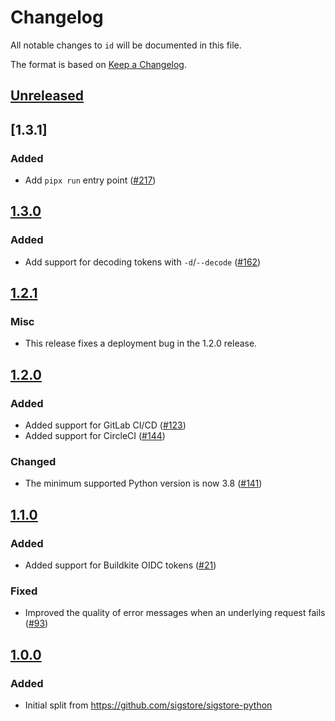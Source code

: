 # Changelog

All notable changes to `id` will be documented in this file.

The format is based on [Keep a Changelog](https://keepachangelog.com/en/1.0.0/).

## [Unreleased]

## [1.3.1]

### Added

* Add `pipx run` entry point ([#217](https://github.com/di/id/pull/217))

## [1.3.0]

### Added

* Add support for decoding tokens with `-d`/`--decode` ([#162](https://github.com/di/id/pull/162))

## [1.2.1]

### Misc

* This release fixes a deployment bug in the 1.2.0 release.

## [1.2.0]

### Added

* Added support for GitLab CI/CD ([#123](https://github.com/di/id/pull/123))
* Added support for CircleCI ([#144](https://github.com/di/id/pull/144))

### Changed

* The minimum supported Python version is now 3.8 ([#141](https://github.com/di/id/pull/141))

## [1.1.0]

### Added

* Added support for Buildkite OIDC tokens
  ([#21](https://github.com/di/id/pull/21))

### Fixed

* Improved the quality of error messages when an underlying
  request fails ([#93](https://github.com/di/id/pull/93))

## [1.0.0]

### Added

* Initial split from https://github.com/sigstore/sigstore-python

<!--Release URLs -->
[Unreleased]: https://github.com/di/id/compare/v1.3.1...HEAD
[1.3.0]: https://github.com/di/id/compare/v1.3.0...v1.3.1
[1.3.0]: https://github.com/di/id/compare/v1.2.1...v1.3.0
[1.2.1]: https://github.com/di/id/compare/v1.2.0...v1.2.1
[1.2.0]: https://github.com/di/id/compare/v1.1.0...v1.2.0
[1.1.0]: https://github.com/di/id/compare/v1.0.0...v1.1.0
[1.0.0]: https://github.com/di/id/compare/v1.0.0a2...v1.0.0
